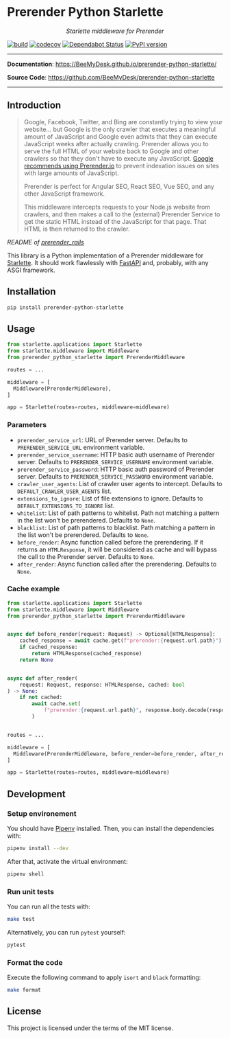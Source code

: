 # Prerender Python Starlette

<p align="center">
    <em>Starlette middleware for Prerender</em>
</p>

[![build](https://github.com/BeeMyDesk/prerender-python-starlette/workflows/Build/badge.svg)](https://github.com/BeeMyDesk/prerender-python-starlette/actions)
[![codecov](https://codecov.io/gh/BeeMyDesk/prerender-python-starlette/branch/master/graph/badge.svg)](https://codecov.io/gh/BeeMyDesk/prerender-python-starlette)
[![Dependabot Status](https://api.dependabot.com/badges/status?host=github&repo=BeeMyDesk/prerender-python-starlette)](https://dependabot.com)
[![PyPI version](https://badge.fury.io/py/prerender-python-starlette.svg)](https://badge.fury.io/py/prerender-python-starlette)

---

**Documentation**: <a href="https://BeeMyDesk.github.io/prerender-python-starlette/" target="_blank">https://BeeMyDesk.github.io/prerender-python-starlette/</a>

**Source Code**: <a href="https://github.com/BeeMyDesk/prerender-python-starlette" target="_blank">https://github.com/BeeMyDesk/prerender-python-starlette</a>

---

## Introduction

> Google, Facebook, Twitter, and Bing are constantly trying to view your website... but Google is the only crawler that executes a meaningful amount of JavaScript and Google even admits that they can execute JavaScript weeks after actually crawling. Prerender allows you to serve the full HTML of your website back to Google and other crawlers so that they don't have to execute any JavaScript. [Google recommends using Prerender.io](https://developers.google.com/search/docs/guides/dynamic-rendering) to prevent indexation issues on sites with large amounts of JavaScript.
>
> Prerender is perfect for Angular SEO, React SEO, Vue SEO, and any other JavaScript framework.
>
> This middleware intercepts requests to your Node.js website from crawlers, and then makes a call to the (external) Prerender Service to get the static HTML instead of the JavaScript for that page. That HTML is then returned to the crawler.

*README of [prerender_rails](https://github.com/prerender/prerender_rails)*

This library is a Python implementation of a Prerender middleware for [Starlette](https://www.starlette.io). It should work flawlessly with [FastAPI](https://fastapi.tiangolo.com/) and, probably, with any ASGI framework.

## Installation

```bash
pip install prerender-python-starlette
```

## Usage

```py
from starlette.applications import Starlette
from starlette.middleware import Middleware
from prerender_python_starlette import PrerenderMiddleware

routes = ...

middleware = [
  Middleware(PrerenderMiddleware),
]

app = Starlette(routes=routes, middleware=middleware)
```

### Parameters

* `prerender_service_url`: URL of Prerender server. Defaults to `PRERENDER_SERVICE_URL` environment variable.
* `prerender_service_username`: HTTP basic auth username of Prerender server. Defaults to `PRERENDER_SERVICE_USERNAME` environment variable.
* `prerender_service_password`: HTTP basic auth password of Prerender server. Defaults to `PRERENDER_SERVICE_PASSWORD` environment variable.
* `crawler_user_agents`: List of crawler user agents to intercept. Defaults to `DEFAULT_CRAWLER_USER_AGENTS` list.
* `extensions_to_ignore`: List of file extensions to ignore. Defaults to `DEFAULT_EXTENSIONS_TO_IGNORE` list.
* `whitelist`: List of path patterns to whitelist. Path not matching a pattern in the list won't be prerendered. Defaults to `None`.
* `blacklist`: List of path patterns to blacklist. Path matching a pattern in the list won't be prerendered. Defaults to `None`.
* `before_render`: Async function called before the prerendering. If it returns an `HTMLResponse`, it will be considered as cache and will bypass the call to the Prerender server. Defaults to `None`.
* `after_render`: Async function called after the prerendering. Defaults to `None`.

### Cache example

```py
from starlette.applications import Starlette
from starlette.middleware import Middleware
from prerender_python_starlette import PrerenderMiddleware


async def before_render(request: Request) -> Optional[HTMLResponse]:
    cached_response = await cache.get(f"prerender:{request.url.path}")
    if cached_response:
        return HTMLResponse(cached_response)
    return None


async def after_render(
    request: Request, response: HTMLResponse, cached: bool
) -> None:
    if not cached:
        await cache.set(
            f"prerender:{request.url.path}", response.body.decode(response.charset)
        )


routes = ...

middleware = [
  Middleware(PrerenderMiddleware, before_render=before_render, after_render=after_render),
]

app = Starlette(routes=routes, middleware=middleware)
```

## Development

### Setup environement

You should have [Pipenv](https://pipenv.readthedocs.io/en/latest/) installed. Then, you can install the dependencies with:

```bash
pipenv install --dev
```

After that, activate the virtual environment:

```bash
pipenv shell
```

### Run unit tests

You can run all the tests with:

```bash
make test
```

Alternatively, you can run `pytest` yourself:

```bash
pytest
```

### Format the code

Execute the following command to apply `isort` and `black` formatting:

```bash
make format
```

## License

This project is licensed under the terms of the MIT license.
